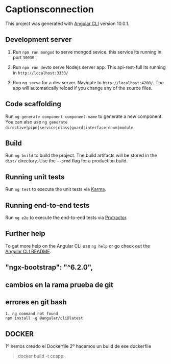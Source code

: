 # Captionsconnection

This project was generated with [Angular CLI](https://github.com/angular/angular-cli) version 10.0.1.

## Development server

1. Run `npm run mongod` to serve mongod sevice. this service its running in port `30030`

2. Run `npm run dev`to serve Nodejs server app. This api-rest-full its running in `http://localhost:3333/`

3. Run `ng serve` for a dev server. Navigate to `http://localhost:4200/`. The app will automatically reload if you change any of the source files.

## Code scaffolding

Run `ng generate component component-name` to generate a new component. You can also use `ng generate directive|pipe|service|class|guard|interface|enum|module`.

## Build

Run `ng build` to build the project. The build artifacts will be stored in the `dist/` directory. Use the `--prod` flag for a production build.

## Running unit tests

Run `ng test` to execute the unit tests via [Karma](https://karma-runner.github.io).

## Running end-to-end tests

Run `ng e2e` to execute the end-to-end tests via [Protractor](http://www.protractortest.org/).

## Further help

To get more help on the Angular CLI use `ng help` or go check out the [Angular CLI README](https://github.com/angular/angular-cli/blob/master/README.md).

## "ngx-bootstrap": "^6.2.0",

## cambios en la rama prueba de git

## errores en git bash

    1. ng command not found
    npm install -g @angular/cli@latest

## DOCKER

1º hemos creado el Dockerfile
2º hacemos un build de ese dockerfile

> docker build -t ccapp .

